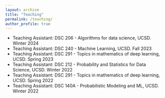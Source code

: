 ```yaml
---
layout: archive
title: "Teaching"
permalink: /teaching/
author_profile: true
---
```



- Teaching Assistant: DSC 206 - Algorithms for data science, UCSD. Winter 2024
- Teaching Assistant: DSC 240 - Machine Learning, UCSD. Fall 2023
- Teaching Assistant: DSC 291 - Topics in mathematics of deep learning, UCSD. Spring 2023
- Teaching Assistant: DSC 212 - Probability and Statistics for Data Science, UCSD. Winter 2022
- Teaching Assistant: DSC 291 - Topics in mathematics of deep learning, UCSD. Spring 2022
- Teaching Assistant:  DSC 140A - Probabilistic Modeling and ML, UCSD. Winter 2022
